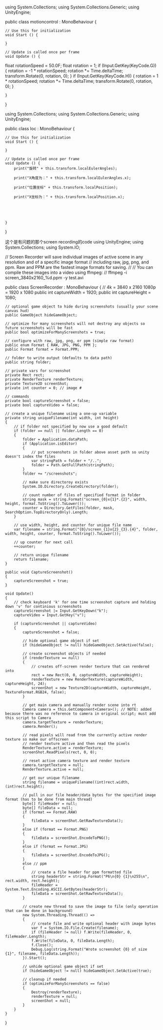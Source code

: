 using System.Collections;
using System.Collections.Generic;
using UnityEngine;

public class motioncontrol : MonoBehaviour {

	// Use this for initialization
	void Start () {
		
	}
	
	// Update is called once per frame
	void Update () {
float rotationSpeed = 50.0F;
        float rotation = 1;
        if (Input.GetKey(KeyCode.G))
        {
            rotation = -1 * rotationSpeed;
            rotation *= Time.deltaTime;
            transform.Rotate(0, rotation, 0);
        }
        if (Input.GetKey(KeyCode.H))
        {
            rotation = 1 * rotationSpeed;
            rotation *= Time.deltaTime;
            transform.Rotate(0, rotation, 0);
        }


    }
}





using System.Collections;
using System.Collections.Generic;
using UnityEngine;

public class loc : MonoBehaviour {

	// Use this for initialization
	void Start () {
		
	}
	
	// Update is called once per frame
	void Update () {
        print("旋转" + this.transform.localEulerAngles);

        print("X角度为：" + this.transform.localEulerAngles.x);

        print("位置坐标" + this.transform.localPosition);

        print("X坐标为：" + this.transform.localPosition.x);





    }
}





这个是有问题的那个screen recording的code
using UnityEngine;
using System.Collections;
using System.IO;

// Screen Recorder will save individual images of active scene in any resolution and of a specific image format
// including raw, jpg, png, and ppm.  Raw and PPM are the fastest image formats for saving.
//
// You can compile these images into a video using ffmpeg:
// ffmpeg -i screen_3840x2160_%d.ppm -y test.avi

public class ScreenRecorder : MonoBehaviour
{
    // 4k = 3840 x 2160   1080p = 1920 x 1080
    public int captureWidth = 1920;
    public int captureHeight = 1080;

    // optional game object to hide during screenshots (usually your scene canvas hud)
    public GameObject hideGameObject;

    // optimize for many screenshots will not destroy any objects so future screenshots will be fast
    public bool optimizeForManyScreenshots = true;

    // configure with raw, jpg, png, or ppm (simple raw format)
    public enum Format { RAW, JPG, PNG, PPM };
    public Format format = Format.PPM;

    // folder to write output (defaults to data path)
    public string folder;

    // private vars for screenshot
    private Rect rect;
    private RenderTexture renderTexture;
    private Texture2D screenShot;
    private int counter = 0; // image #

    // commands
    private bool captureScreenshot = false;
    private bool captureVideo = false;

    // create a unique filename using a one-up variable
    private string uniqueFilename(int width, int height)
    {
        // if folder not specified by now use a good default
        if (folder == null || folder.Length == 0)
        {
            folder = Application.dataPath;
            if (Application.isEditor)
            {
                // put screenshots in folder above asset path so unity doesn't index the files
                var stringPath = folder + "/..";
                folder = Path.GetFullPath(stringPath);
            }
            folder += "/screenshots";

            // make sure directoroy exists
            System.IO.Directory.CreateDirectory(folder);

            // count number of files of specified format in folder
            string mask = string.Format("screen_{0}x{1}*.{2}", width, height, format.ToString().ToLower());
            counter = Directory.GetFiles(folder, mask, SearchOption.TopDirectoryOnly).Length;
        }

        // use width, height, and counter for unique file name
        var filename = string.Format("{0}/screen_{1}x{2}_{3}.{4}", folder, width, height, counter, format.ToString().ToLower());

        // up counter for next call
        ++counter;

        // return unique filename
        return filename;
    }

    public void CaptureScreenshot()
    {
        captureScreenshot = true;
    }

    void Update()
    {
        // check keyboard 'k' for one time screenshot capture and holding down 'v' for continious screenshots
        captureScreenshot |= Input.GetKeyDown("k");
        captureVideo = Input.GetKey("v");

        if (captureScreenshot || captureVideo)
        {
            captureScreenshot = false;

            // hide optional game object if set
            if (hideGameObject != null) hideGameObject.SetActive(false);

            // create screenshot objects if needed
            if (renderTexture == null)
            {
                // creates off-screen render texture that can rendered into
                rect = new Rect(0, 0, captureWidth, captureHeight);
                renderTexture = new RenderTexture(captureWidth, captureHeight, 24);
                screenShot = new Texture2D(captureWidth, captureHeight, TextureFormat.RGB24, false);
            }

            // get main camera and manually render scene into rt
            Camera camera = this.GetComponent<Camera>(); // NOTE: added because there was no reference to camera in original script; must add this script to Camera
            camera.targetTexture = renderTexture;
            camera.Render();

            // read pixels will read from the currently active render texture so make our offscreen 
            // render texture active and then read the pixels
            RenderTexture.active = renderTexture;
            screenShot.ReadPixels(rect, 0, 0);

            // reset active camera texture and render texture
            camera.targetTexture = null;
            RenderTexture.active = null;

            // get our unique filename
            string filename = uniqueFilename((int)rect.width, (int)rect.height);

            // pull in our file header/data bytes for the specified image format (has to be done from main thread)
            byte[] fileHeader = null;
            byte[] fileData = null;
            if (format == Format.RAW)
            {
                fileData = screenShot.GetRawTextureData();
            }
            else if (format == Format.PNG)
            {
                fileData = screenShot.EncodeToPNG();
            }
            else if (format == Format.JPG)
            {
                fileData = screenShot.EncodeToJPG();
            }
            else // ppm
            {
                // create a file header for ppm formatted file
                string headerStr = string.Format("P6\n{0} {1}\n255\n", rect.width, rect.height);
                fileHeader = System.Text.Encoding.ASCII.GetBytes(headerStr);
                fileData = screenShot.GetRawTextureData();
            }

            // create new thread to save the image to file (only operation that can be done in background)
            new System.Threading.Thread(() =>
            {
                // create file and write optional header with image bytes
                var f = System.IO.File.Create(filename);
                if (fileHeader != null) f.Write(fileHeader, 0, fileHeader.Length);
                f.Write(fileData, 0, fileData.Length);
                f.Close();
                Debug.Log(string.Format("Wrote screenshot {0} of size {1}", filename, fileData.Length));
            }).Start();

            // unhide optional game object if set
            if (hideGameObject != null) hideGameObject.SetActive(true);

            // cleanup if needed
            if (optimizeForManyScreenshots == false)
            {
                Destroy(renderTexture);
                renderTexture = null;
                screenShot = null;
            }
        }
    }
}

